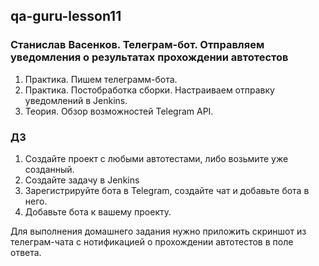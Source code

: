 ## qa-guru-lesson11

### Станислав Васенков. Телеграм-бот. Отправляем уведомления о результатах прохождении автотестов
1. Практика. Пишем телеграмм-бота.
2. Практика. Постобработка сборки. Настраиваем отправку уведомлений в Jenkins.
3. Теория. Обзор возможностей Telegram API.

### ДЗ
1. Создайте проект с любыми автотестами, либо возьмите уже созданный.
2. Создайте задачу в Jenkins
3. Зарегистрируйте бота в Telegram, создайте чат и добавьте бота в него.
4. Добавьте бота к вашему проекту.

Для выполнения домашнего задания нужно приложить скриншот из телеграм-чата с нотификацией о прохождении автотестов в поле ответа.